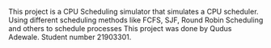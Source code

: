 This project is a CPU Scheduling simulator that simulates a CPU scheduler. Using different scheduling methods like FCFS, SJF, Round Robin Scheduling and others to schedule processes
This project was done by Qudus Adewale. Student number 21903301.
